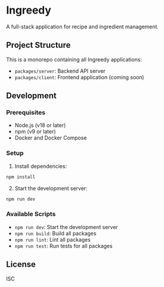 # Ingreedy

A full-stack application for recipe and ingredient management.

## Project Structure

This is a monorepo containing all Ingreedy applications:

- `packages/server`: Backend API server
- `packages/client`: Frontend application (coming soon)

## Development

### Prerequisites

- Node.js (v18 or later)
- npm (v9 or later)
- Docker and Docker Compose

### Setup

1. Install dependencies:

```bash
npm install
```

2. Start the development server:

```bash
npm run dev
```

### Available Scripts

- `npm run dev`: Start the development server
- `npm run build`: Build all packages
- `npm run lint`: Lint all packages
- `npm run test`: Run tests for all packages

## License

ISC
